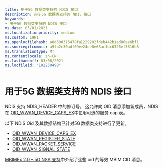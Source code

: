 ```yaml
---
title: 用于5G 数据类支持的 NDIS 接口
description: 用于5G 数据类支持的 NDIS 接口
keywords:
- 用于5G 数据类支持的 NDIS 接口
ms.date: 03/01/2021
ms.localizationpriority: medium
ms.custom: 19H1
ms.openlocfilehash: a8d500315478fa1229282fdeb442b1ad86ae6bf1
ms.sourcegitcommit: a9fb2c30adf09ee24de8e68ac1bc6326ef3616b8
ms.translationtype: MT
ms.contentlocale: zh-CN
ms.lasthandoff: 03/06/2021
ms.locfileid: "102250498"
---
```

# <a name="ndis-interface-for-5g-data-class-support"></a>用于5G 数据类支持的 NDIS 接口

NDIS 支持 NDIS_HEADER 中的修订号。 这允许向 OID 消息添加新成员，NDIS 在 [OID_WWAN_DEVICE_CAPS_EX](oid-wwan-device-caps-ex.md)中使用可选的服务 cap 表。

以下 NDIS Oid 及其数据结构已针对5G 数据类支持进行了更新。

- [OID_WWAN_DEVICE_CAPS_EX](oid-wwan-device-caps-ex.md)
- [OID_WWAN_REGISTER_STATE](oid-wwan-register-state.md)
- [OID_WWAN_PACKET_SERVICE](oid-wwan-packet-service.md)
- [OID_WWAN_SIGNAL_STATE](oid-wwan-signal-state.md)

[MBIMEx 2.0 – 5G NSA 支持](mbimex-2.0-5g-nsa-support.md)中介绍了这些 oid 的等效 MBIM CID 消息。